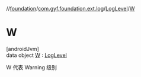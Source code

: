 //[foundation](../../../../index.md)/[com.gyf.foundation.ext.log](../../index.md)/[LogLevel](../index.md)/[W](index.md)

# W

[androidJvm]\
data object [W](index.md) : [LogLevel](../index.md)

W 代表 Warning 级别